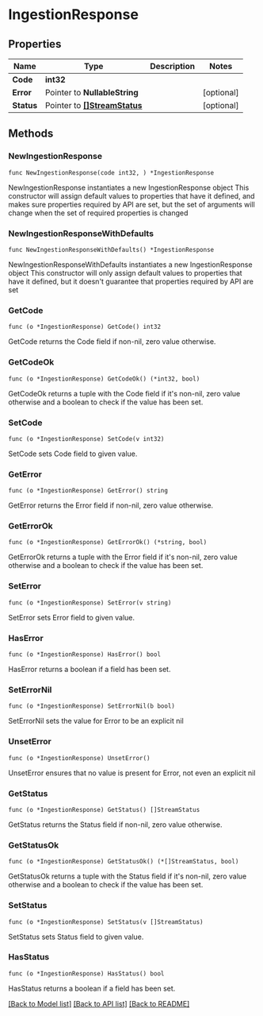 # IngestionResponse

## Properties

Name | Type | Description | Notes
------------ | ------------- | ------------- | -------------
**Code** | **int32** |  | 
**Error** | Pointer to **NullableString** |  | [optional] 
**Status** | Pointer to [**[]StreamStatus**](StreamStatus.md) |  | [optional] 

## Methods

### NewIngestionResponse

`func NewIngestionResponse(code int32, ) *IngestionResponse`

NewIngestionResponse instantiates a new IngestionResponse object
This constructor will assign default values to properties that have it defined,
and makes sure properties required by API are set, but the set of arguments
will change when the set of required properties is changed

### NewIngestionResponseWithDefaults

`func NewIngestionResponseWithDefaults() *IngestionResponse`

NewIngestionResponseWithDefaults instantiates a new IngestionResponse object
This constructor will only assign default values to properties that have it defined,
but it doesn't guarantee that properties required by API are set

### GetCode

`func (o *IngestionResponse) GetCode() int32`

GetCode returns the Code field if non-nil, zero value otherwise.

### GetCodeOk

`func (o *IngestionResponse) GetCodeOk() (*int32, bool)`

GetCodeOk returns a tuple with the Code field if it's non-nil, zero value otherwise
and a boolean to check if the value has been set.

### SetCode

`func (o *IngestionResponse) SetCode(v int32)`

SetCode sets Code field to given value.


### GetError

`func (o *IngestionResponse) GetError() string`

GetError returns the Error field if non-nil, zero value otherwise.

### GetErrorOk

`func (o *IngestionResponse) GetErrorOk() (*string, bool)`

GetErrorOk returns a tuple with the Error field if it's non-nil, zero value otherwise
and a boolean to check if the value has been set.

### SetError

`func (o *IngestionResponse) SetError(v string)`

SetError sets Error field to given value.

### HasError

`func (o *IngestionResponse) HasError() bool`

HasError returns a boolean if a field has been set.

### SetErrorNil

`func (o *IngestionResponse) SetErrorNil(b bool)`

 SetErrorNil sets the value for Error to be an explicit nil

### UnsetError
`func (o *IngestionResponse) UnsetError()`

UnsetError ensures that no value is present for Error, not even an explicit nil
### GetStatus

`func (o *IngestionResponse) GetStatus() []StreamStatus`

GetStatus returns the Status field if non-nil, zero value otherwise.

### GetStatusOk

`func (o *IngestionResponse) GetStatusOk() (*[]StreamStatus, bool)`

GetStatusOk returns a tuple with the Status field if it's non-nil, zero value otherwise
and a boolean to check if the value has been set.

### SetStatus

`func (o *IngestionResponse) SetStatus(v []StreamStatus)`

SetStatus sets Status field to given value.

### HasStatus

`func (o *IngestionResponse) HasStatus() bool`

HasStatus returns a boolean if a field has been set.


[[Back to Model list]](../README.md#documentation-for-models) [[Back to API list]](../README.md#documentation-for-api-endpoints) [[Back to README]](../README.md)


